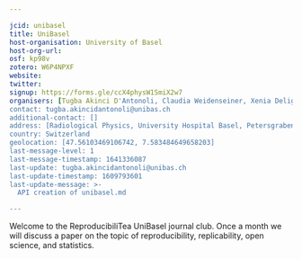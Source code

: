 ```yaml
---

jcid: unibasel
title: UniBasel
host-organisation: University of Basel
host-org-url: 
osf: kp98v
zotero: W6P4NPXF
website: 
twitter: 
signup: https://forms.gle/ccX4physW1SmiX2w7
organisers: [Tugba Akinci D'Antonoli, Claudia Weidenseiner, Xenia Deligianni, Francesco Santini, Valentin Amrhein, Florian Bruehlmann, Christian Kleiber, Lars Hemkens]
contact: tugba.akincidantonoli@unibas.ch
additional-contact: []
address: [Radiological Physics, University Hospital Basel, Petersgraben 4, 4031 Basel]
country: Switzerland
geolocation: [47.56103469106742, 7.583484649658203]
last-message-level: 1
last-message-timestamp: 1641336087
last-update: tugba.akincidantonoli@unibas.ch
last-update-timestamp: 1609793601
last-update-message: >-
  API creation of unibasel.md

---
```


Welcome to the ReproducibiliTea UniBasel journal club. Once a month we will discuss a paper on the topic of reproducibility, replicability, open science, and statistics.
